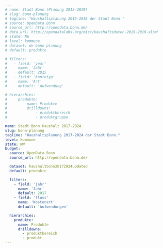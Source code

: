 ```yaml
---
# name: Stadt Bonn (Planung 2015-2019)
# slug: bonn-planung
# tagline: "Haushaltsplanung 2015-2019 der Stadt Bonn."
# source: OpenData Bonn
# source_url: http://opendata.bonn.de/
# data_url: http://opendatalabs.org/misc/Haushaltsdaten-2015-2019-xlsx%20%282%29.csv
# state: NW
# level: kommune
# dataset: de-bonn-planung
# default: produkte

# filters:
#   - field: 'year'
#     name: 'Jahr'
#     default: 2015
#   - field: 'kontotyp'
#     name: 'Art'
#     default: 'Aufwendung'

# hierarchies:
#     produkte:
#         name: Produkte
#         drilldowns:
#             - produktbereich
#             - produktgruppe

name: Stadt Bonn Haushalt 2017-2024
slug: bonn-planung
tagline: "Haushaltsplanung 2017-2024 der Stadt Bonn."
level: kommune
state: NW
budget:
  source: OpenData Bonn
  source_url: http://opendata.bonn.de/

  dataset: haushaltbonn20172024updated
  default: produkte

  filters:
    - field: 'jahr'
      name: 'Jahr'
      default: 2017
    - field: 'fluss'
      name: 'Kostenart'
      default: 'Aufwendungen'

  hierarchies:
    produkte:
      name: Produkte
      drilldowns:
        - produktbereich
        - produkt
---
```

